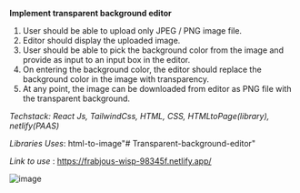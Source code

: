**Implement transparent background editor**

1. User should be able to upload only JPEG / PNG image file.
2. Editor should display the uploaded image.
3. User should be able to pick the background color from the image and provide as input to an input box in the editor.
4. On entering the background color, the editor should replace the background color in the image with transparency.
5. At any point, the image can be downloaded from editor as PNG file with the transparent background.


*Techstack: React Js, TailwindCss, HTML, CSS, HTMLtoPage(library), netlify(PAAS)*

*Libraries Uses*: html-to-image"# Transparent-background-editor" 

*Link to use* : https://frabjous-wisp-98345f.netlify.app/

![image](https://user-images.githubusercontent.com/111413484/200483026-33242aa6-2fd8-48cc-b446-0c412409a54d.png)
